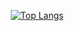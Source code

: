 

<center>
  
[![Top Langs](https://github-readme-stats.vercel.app/api/top-langs/?username=rizqinrifai&layout=compact%&theme=radical)](https://github.com/rizqinrifai/github-readme-stats)

</center>


